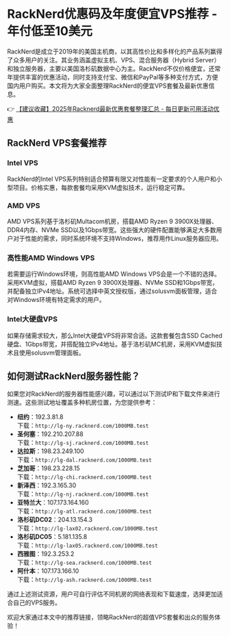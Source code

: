 # RackNerd优惠码及年度便宜VPS推荐 - 年付低至10美元

RackNerd是成立于2019年的美国主机商，以其高性价比和多样化的产品系列赢得了众多用户的关注。其业务涵盖虚拟主机、VPS、混合服务器（Hybrid Server）和独立服务器，主要以美国洛杉矶数据中心为主。RackNerd不仅价格便宜，还常年提供丰富的优惠活动，同时支持支付宝、微信和PayPal等多种支付方式，方便国内用户购买。本文将为大家全面整理RackNerd的便宜VPS套餐及最新优惠信息。

👉 [【建议收藏】2025年Racknerd最新优惠套餐整理汇总 - 每日更新可用活动优惠](https://bit.ly/Rack_Nerd)

## RackNerd VPS套餐推荐

### Intel VPS
RackNerd的Intel VPS系列特别适合预算有限又对性能有一定要求的个人用户和小型项目。价格实惠，每款套餐均采用KVM虚拟技术，运行稳定可靠。

### AMD VPS
AMD VPS系列基于洛杉矶Multacom机房，搭载AMD Ryzen 9 3900X处理器、DDR4内存、NVMe SSD以及1Gbps带宽。这些强大的硬件配置能够满足大多数用户对于性能的需求，同时系统环境不支持Windows，推荐用作Linux服务器应用。

### 高性能AMD Windows VPS
若需要运行Windows环境，则高性能AMD Windows VPS会是一个不错的选择。采用KVM虚拟，搭载AMD Ryzen 9 3900X处理器、NVMe SSD和1Gbps带宽，并配备独立IPv4地址。系统可选择中英文授权版，通过solusvm面板管理，适合对Windows环境有特定需求的用户。

### Intel大硬盘VPS
如果存储需求较大，那么Intel大硬盘VPS将非常合适。这款套餐包含SSD Cached硬盘、1Gbps带宽，并搭配独立IPv4地址。基于洛杉矶MC机房，采用KVM虚拟技术且使用solusvm管理面板。

## 如何测试RackNerd服务器性能？

如果您对RackNerd的服务器性能感兴趣，可以通过以下测试IP和下载文件来进行测速。这些测试地址覆盖多种机房位置，为您提供参考：

- **纽约**：192.3.81.8  
  下载：`http://lg-ny.racknerd.com/1000MB.test`  
- **圣何塞**：192.210.207.88  
  下载：`http://lg-sj.racknerd.com/1000MB.test`  
- **达拉斯**：198.23.249.100  
  下载：`http://lg-dal.racknerd.com/1000MB.test`  
- **芝加哥**：198.23.228.15  
  下载：`http://lg-chi.racknerd.com/1000MB.test`  
- **新泽西**：192.3.165.30  
  下载：`http://lg-nj.racknerd.com/1000MB.test`  
- **亚特兰大**：107.173.164.160  
  下载：`http://lg-atl.racknerd.com/1000MB.test`  
- **洛杉矶DC02**：204.13.154.3  
  下载：`http://lg-lax02.racknerd.com/1000MB.test`  
- **洛杉矶DC05**：5.181.135.8  
  下载：`http://lg-lax05.racknerd.com/1000MB.test`  
- **西雅图**：192.3.253.2  
  下载：`http://lg-sea.racknerd.com/1000MB.test`  
- **阿什本**：107.173.166.10  
  下载：`http://lg-ash.racknerd.com/1000MB.test`

通过上述测试资源，用户可自行评估不同机房的网络表现和下载速度，选择更加适合自己的VPS服务。

欢迎大家通过本文中的推荐链接，领略RackNerd的超值VPS套餐和出众的服务体验！